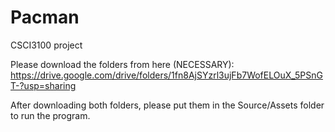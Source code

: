 # Pacman
CSCI3100 project

Please download the folders from here (NECESSARY):
https://drive.google.com/drive/folders/1fn8AjSYzrl3ujFb7WofELOuX_5PSnGT-?usp=sharing

After downloading both folders, please put them in the Source/Assets folder to run the program.